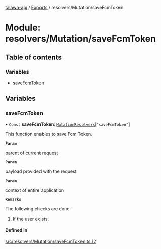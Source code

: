 [talawa-api](../README.md) / [Exports](../modules.md) / resolvers/Mutation/saveFcmToken

# Module: resolvers/Mutation/saveFcmToken

## Table of contents

### Variables

- [saveFcmToken](resolvers_Mutation_saveFcmToken.md#savefcmtoken)

## Variables

### saveFcmToken

• `Const` **saveFcmToken**: [`MutationResolvers`](types_generatedGraphQLTypes.md#mutationresolvers)[``"saveFcmToken"``]

This function enables to save Fcm Token.

**`Param`**

parent of current request

**`Param`**

payload provided with the request

**`Param`**

context of entire application

**`Remarks`**

The following checks are done:
1. If the user exists.

#### Defined in

[src/resolvers/Mutation/saveFcmToken.ts:12](https://github.com/PalisadoesFoundation/talawa-api/blob/515781e/src/resolvers/Mutation/saveFcmToken.ts#L12)
